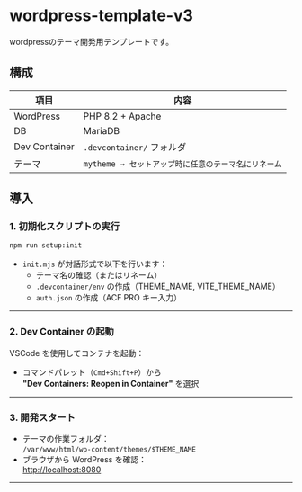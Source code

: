 # wordpress-template-v3
wordpressのテーマ開発用テンプレートです。

## 構成

| 項目 | 内容 |
|------|------|
| WordPress | PHP 8.2 + Apache |
| DB | MariaDB |
| Dev Container | `.devcontainer/` フォルダ |
| テーマ | `mytheme → セットアップ時に任意のテーマ名にリネーム` |

## 導入

### 1. 初期化スクリプトの実行
```bash
npm run setup:init
```

- `init.mjs` が対話形式で以下を行います：
  - テーマ名の確認（またはリネーム）
  - `.devcontainer/env` の作成（THEME_NAME, VITE_THEME_NAME）
  - `auth.json` の作成（ACF PRO キー入力）
---

### 2. Dev Container の起動
VSCode を使用してコンテナを起動：

- コマンドパレット（`Cmd+Shift+P`）から  
  **"Dev Containers: Reopen in Container"** を選択
---

### 3. 開発スタート
- テーマの作業フォルダ：  
  `/var/www/html/wp-content/themes/$THEME_NAME`
- ブラウザから WordPress を確認：  
  [http://localhost:8080](http://localhost:8080)

---


